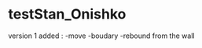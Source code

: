 # testStan_Onishko
version 1 
added : -move
        -boudary
        -rebound from the wall
       
